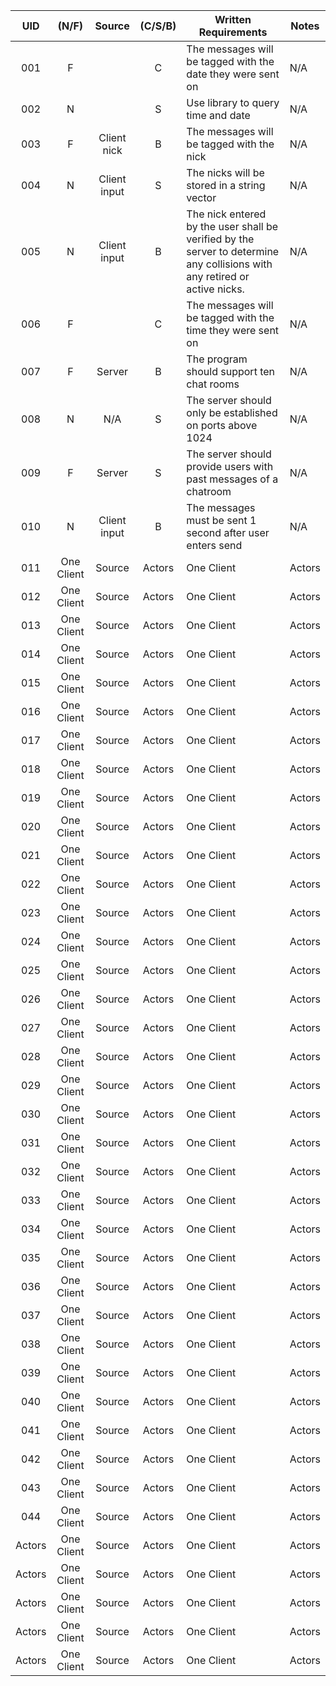 | UID                | (N/F)              | Source             | (C/S/B)            | Written Requirements                                                                                                       |        Notes       |
| :--------------:   | :----------------: | :----------------: | :----------------: | -------------------------------------------------------------------------------------------------------------------------  | ------------------ |
| 001                | F                  | <ctime>            | C                  | The messages will be tagged with the date they were sent on                                                                | N/A             |
| 002                | N                  | <ctime>            | S                  | Use library <ctime> to query time and date                                                                                 | N/A             |
| 003                | F                  | Client nick        | B                  | The messages will be tagged with the nick                                                                                  | N/A             |
| 004                | N                  | Client input       | S                  | The nicks will be stored in a string vector                                                                                | N/A             |
| 005                | N                  | Client input       | B                  | The nick entered by the user shall be verified by the server to determine any collisions with any retired or active nicks. | N/A             |
| 006                | F                  | <ctime>            | C                  | The messages will be tagged with the time they were sent on                                                                | N/A             |
| 007                | F                  | Server             | B                  | The program should support ten chat rooms                                                                                  | N/A             |
| 008                | N                  | N/A                | S                  | The server should only be established on ports above 1024                                                                  | N/A             |
| 009                | F                  | Server             | S                  | The server should provide users with past messages of a chatroom                                                           | N/A             |
| 010                | N                  | Client input       | B                  | The messages must be sent 1 second after user enters send                                                                  | N/A             |
| 011                | One Client         | Source             | Actors             | One Client           | Actors             |
| 012                | One Client         | Source             | Actors             | One Client           | Actors             |
| 013                | One Client         | Source             | Actors             | One Client           | Actors             |
| 014                | One Client         | Source             | Actors             | One Client           | Actors             |
| 015                | One Client         | Source             | Actors             | One Client           | Actors             |
| 016                | One Client         | Source             | Actors             | One Client           | Actors             |
| 017                | One Client         | Source             | Actors             | One Client           | Actors             |
| 018                | One Client         | Source             | Actors             | One Client           | Actors             |
| 019                | One Client         | Source             | Actors             | One Client           | Actors             |
| 020                | One Client         | Source             | Actors             | One Client           | Actors             |
| 021                | One Client         | Source             | Actors             | One Client           | Actors             |
| 022                | One Client         | Source             | Actors             | One Client           | Actors             |
| 023                | One Client         | Source             | Actors             | One Client           | Actors             |
| 024                | One Client         | Source             | Actors             | One Client           | Actors             |
| 025                | One Client         | Source             | Actors             | One Client           | Actors             |
| 026                | One Client         | Source             | Actors             | One Client           | Actors             |
| 027                | One Client         | Source             | Actors             | One Client           | Actors             |
| 028                | One Client         | Source             | Actors             | One Client           | Actors             |
| 029                | One Client         | Source             | Actors             | One Client           | Actors             |
| 030                | One Client         | Source             | Actors             | One Client           | Actors             |
| 031                | One Client         | Source             | Actors             | One Client           | Actors             |
| 032                | One Client         | Source             | Actors             | One Client           | Actors             |
| 033                | One Client         | Source             | Actors             | One Client           | Actors             |
| 034                | One Client         | Source             | Actors             | One Client           | Actors             |
| 035                | One Client         | Source             | Actors             | One Client           | Actors             |
| 036                | One Client         | Source             | Actors             | One Client           | Actors             |
| 037                | One Client         | Source             | Actors             | One Client           | Actors             |
| 038                | One Client         | Source             | Actors             | One Client           | Actors             |
| 039                | One Client         | Source             | Actors             | One Client           | Actors             |
| 040                | One Client         | Source             | Actors             | One Client           | Actors             |
| 041                | One Client         | Source             | Actors             | One Client           | Actors             |
| 042                | One Client         | Source             | Actors             | One Client           | Actors             |
| 043                | One Client         | Source             | Actors             | One Client           | Actors             |
| 044                | One Client         | Source             | Actors             | One Client           | Actors             |
| Actors             | One Client         | Source             | Actors             | One Client           | Actors             |
| Actors             | One Client         | Source             | Actors             | One Client           | Actors             |
| Actors             | One Client         | Source             | Actors             | One Client           | Actors             |
| Actors             | One Client         | Source             | Actors             | One Client           | Actors             |
| Actors             | One Client         | Source             | Actors             | One Client           | Actors             |
